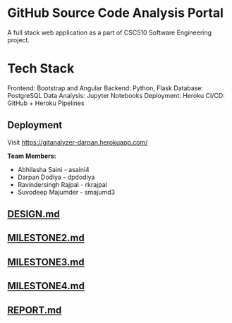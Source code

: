 
# GitHub Source Code Analysis Portal 
A full stack web application as a part of CSC510 Software Engineering project.

# Tech Stack
Frontend: Bootstrap and Angular
Backend: Python, Flask
Database: PostgreSQL
Data Analysis: Jupyter Notebooks
Deployment: Heroku
CI/CD: GitHub + Heroku Pipelines

## Deployment
Visit https://gitanalyzer-darpan.herokuapp.com/

**Team Members:**
 - Abhilasha Saini - asaini4
 - Darpan Dodiya - dpdodiya
 - Ravindersingh Rajpal - rkrajpal
 - Suvodeep Majumder - smajumd3
 
## [DESIGN.md](https://github.ncsu.edu/dpdodiya/csc510-project/blob/master/DESIGN.md)

## [MILESTONE2.md](https://github.ncsu.edu/dpdodiya/csc510-project/blob/master/MILESTONE2.md)

## [MILESTONE3.md](https://github.ncsu.edu/dpdodiya/csc510-project/blob/master/MILESTONE3.md)

## [MILESTONE4.md](https://github.ncsu.edu/dpdodiya/csc510-project/blob/master/MILESTONE4.md)

## [REPORT.md](https://github.ncsu.edu/dpdodiya/csc510-project/blob/master/REPORT.md)


